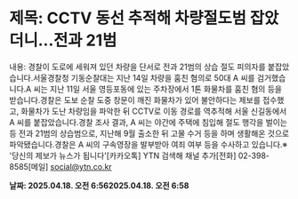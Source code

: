 # **제목: CCTV 동선 추적해 차량절도범 잡았더니...전과 21범**

  내용: 경찰이 도로에 세워져 있던 차량을 단서로 전과 21범의 상습 절도 피의자를 붙잡았습니다.서울경찰청 기동순찰대는 지난 14일 차량을 훔친 혐의로 50대 A 씨를 검거했습니다.A 씨는 지난 11일 서울 영등포동에 있는 주차장에서 1톤 화물차를 훔친 혐의 등을 받습니다.경찰은 도보 순찰 도중 창문이 깨진 화물차가 있어 불안하다는 제보를 접수했고, 화물차가 도난 차량임을 파악한 뒤 CCTV로 이동 경로를 역추적해 서울 신길동에서 A 씨를 붙잡았습니다.경찰 조사 결과, A 씨는 야간에 주택에 침입해 절도 행각을 벌이는 등 전과 21범의 상습범으로, 지난해 9월 출소한 뒤 고물 수거 등을 하며 생활해온 것으로 파악됐습니다.경찰은 A 씨의 구속영장을 발부받아 여죄 여부 등을 수사하고 있습니다.※ '당신의 제보가 뉴스가 됩니다'[카카오톡] YTN 검색해 채널 추가[전화] 02-398-8585[메일] social@ytn.co.kr

  **날짜: 2025.04.18. 오전 6:562025.04.18. 오전 6:58**